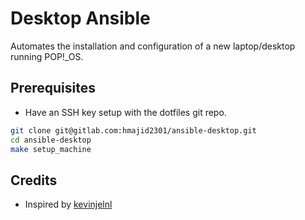 # Desktop Ansible

Automates the installation and configuration of a new laptop/desktop running POP!\_OS.

## Prerequisites

- Have an SSH key setup with the dotfiles git repo.

```bash
git clone git@gitlab.com:hmajid2301/ansible-desktop.git
cd ansible-desktop
make setup_machine
```

## Credits

- Inspired by [kevinjelnl](https://github.com/kevinjelnl/setup-pop_os)
